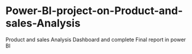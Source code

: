 # Power-BI-project-on-Product-and-sales-Analysis
Product and sales Analysis Dashboard and complete Final report in power BI
